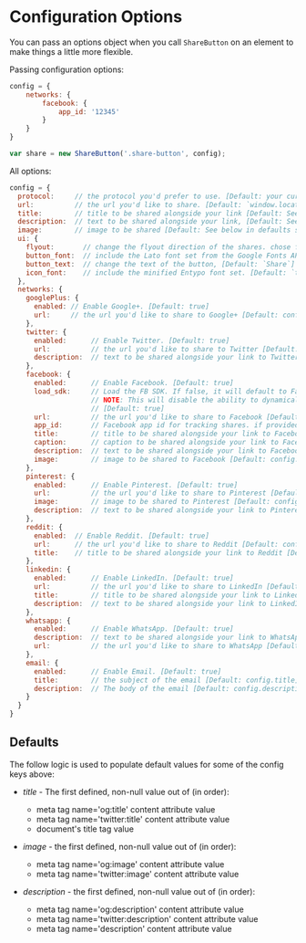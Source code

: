 # Configuration Options

You can pass an options object when you call `ShareButton` on an element to make things a little more flexible.

Passing configuration options:

```js
config = {
    networks: {
        facebook: {
            app_id: '12345'
        }
    }
}

var share = new ShareButton('.share-button', config);
```

All options:
```js
config = {
  protocol:     // the protocol you'd prefer to use. [Default: your current protocol]
  url:          // the url you'd like to share. [Default: `window.location.href`]
  title:        // title to be shared alongside your link [Default: See below in defaults section]
  description:  // text to be shared alongside your link, [Default: See below in defaults section]   
  image:        // image to be shared [Default: See below in defaults section]
  ui: {
    flyout:       // change the flyout direction of the shares. chose from `top left`, `top center`, `top right`, `bottom left`, `bottom right`, `bottom center`, `middle left`, or `middle right` [Default: `top center`]
    button_font:  // include the Lato font set from the Google Fonts API. [Default: `true`]
    button_text:  // change the text of the button, [Default: `Share`]
    icon_font:    // include the minified Entypo font set. [Default: `true`]
  },
  networks: {
    googlePlus: {
      enabled: // Enable Google+. [Default: true]
      url:     // the url you'd like to share to Google+ [Default: config.url]
    },
    twitter: {
      enabled:      // Enable Twitter. [Default: true]
      url:          // the url you'd like to share to Twitter [Default: config.url]
      description:  // text to be shared alongside your link to Twitter [Default: config.description]
    },
    facebook: {
      enabled:      // Enable Facebook. [Default: true]
      load_sdk:     // Load the FB SDK. If false, it will default to Facebook's sharer.php implementation. 
                    // NOTE: This will disable the ability to dynamically set values and rely directly on applicable Open Graph tags.
                    // [Default: true]
      url:          // the url you'd like to share to Facebook [Default: config.url]
      app_id:       // Facebook app id for tracking shares. if provided, will use the facebook API
      title:        // title to be shared alongside your link to Facebook [Default: config.title]
      caption:      // caption to be shared alongside your link to Facebook [Default: null]
      description:  // text to be shared alongside your link to Facebook [Default: config.description]
      image:        // image to be shared to Facebook [Default: config.image]
    },
    pinterest: {
      enabled:      // Enable Pinterest. [Default: true]
      url:          // the url you'd like to share to Pinterest [Default: config.url]
      image:        // image to be shared to Pinterest [Default: config.image]
      description:  // text to be shared alongside your link to Pinterest [Default: config.description]
    },
    reddit: {
      enabled:  // Enable Reddit. [Default: true]
      url:      // the url you'd like to share to Reddit [Default: config.url]
      title:    // title to be shared alongside your link to Reddit [Default: config.title]
    },
    linkedin: {
      enabled:      // Enable LinkedIn. [Default: true]
      url:          // the url you'd like to share to LinkedIn [Default: config.url]
      title:        // title to be shared alongside your link to LinkedIn [Default: config.title],
      description:  // text to be shared alongside your link to LinkedIn [Default: config.description]
    },
    whatsapp: {
      enabled:      // Enable WhatsApp. [Default: true]
      description:  // text to be shared alongside your link to WhatsApp [Default: config.description],
      url:          // the url you'd like to share to WhatsApp [Default: config.url]
    },
    email: {
      enabled:      // Enable Email. [Default: true]
      title:        // the subject of the email [Default: config.title]
      description:  // The body of the email [Default: config.description]
    }
  }
}
```

## Defaults

The follow logic is used to populate default values for some of the config keys above:

* *title* - The first defined, non-null value out of (in order):
  * meta tag name='og:title' content attribute value
  * meta tag name='twitter:title' content attribute value
  * document's title tag value

* *image* - the first defined, non-null value out of (in order): 
  * meta tag name='og:image' content attribute value
  * meta tag name='twitter:image' content attribute value

* *description* - the first defined, non-null value out of (in order): 
  * meta tag name='og:description' content attribute value
  * meta tag name='twitter:description' content attribute value
  * meta tag name='description' content attribute value

